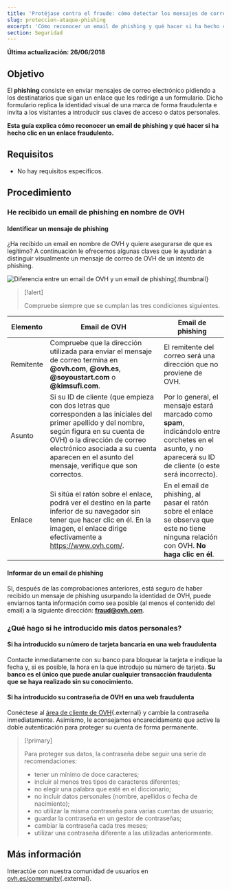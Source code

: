 ```yaml
---
title: 'Protéjase contra el fraude: cómo detectar los mensajes de correo fraudulento y el phishing'
slug: proteccion-ataque-phishing
excerpt: 'Cómo reconocer un email de phishing y qué hacer si ha hecho clic en un enlace fraudulento'
section: Seguridad
---
```


**Última actualización: 26/06/2018**

## Objetivo

El **phishing** consiste en enviar mensajes de correo electrónico pidiendo a los destinatarios que sigan un enlace que les redirige a un formulario. Dicho formulario replica la identidad visual de una marca de forma fraudulenta e invita a los visitantes a introducir sus claves de acceso o datos personales.

**Esta guía explica cómo reconocer un email de phishing y qué hacer si ha hecho clic en un enlace fraudulento.**


## Requisitos

- No hay requisitos específicos.


## Procedimiento

### He recibido un email de phishing en nombre de OVH

#### Identificar un mensaje de phishing

¿Ha recibido un email en nombre de OVH y quiere asegurarse de que es legítimo? A continuación le ofrecemos algunas claves que le ayudarán a distinguir visualmente un mensaje de correo de OVH de un intento de phishing.

![Diferencia entre un email de OVH y un email de phishing](images/phishing_email.png){.thumbnail}

> [!alert]
> 
> Compruebe siempre que se cumplan las tres condiciones siguientes.
> 

|Elemento|Email de OVH|Email de phishing|
|---|---|---|
|Remitente|Compruebe que la dirección utilizada para enviar el mensaje de correo termina en **@ovh.com**, **@ovh.es**, **@soyoustart.com** o **@kimsufi.com**.|El remitente del correo será una dirección que no proviene de OVH.|
|Asunto|Si su ID de cliente (que empieza con dos letras que corresponden a las iniciales del primer apellido y del nombre, según figura en su cuenta de OVH) o la dirección de correo electrónico asociada a su cuenta aparecen en el asunto del mensaje, verifique que son correctos.|Por lo general, el mensaje estará marcado como **spam**, indicándolo entre corchetes en el asunto, y no aparecerá su ID de cliente (o este será incorrecto).|
|Enlace|Si sitúa el ratón sobre el enlace, podrá ver el destino en la parte inferior de su navegador sin tener que hacer clic en él. En la imagen, el enlace dirige efectivamente a <https://www.ovh.com/>.|En el email de phishing, al pasar el ratón sobre el enlace se observa que este no tiene ninguna relación con OVH. **No haga clic en él**.|


#### Informar de un email de phishing

Si, después de las comprobaciones anteriores, está seguro de haber recibido un mensaje de phishing usurpando la identidad de OVH, puede enviarnos tanta información como sea posible (al menos el contenido del email) a la siguiente dirección: **<fraud@ovh.com>**.


### ¿Qué hago si he introducido mis datos personales?

#### Si ha introducido su número de tarjeta bancaria en una web fraudulenta

Contacte inmediatamente con su banco para bloquear la tarjeta e indique la fecha y, si es posible, la hora en la que introdujo su número de tarjeta. **Su banco es el único que puede anular cualquier transacción fraudulenta que se haya realizado sin su conocimiento.**


#### Si ha introducido su contraseña de OVH en una web fraudulenta

Conéctese al [área de cliente de OVH](https://www.ovh.com/auth/?action=gotomanager&){.external} y cambie la contraseña inmediatamente. Asimismo, le aconsejamos encarecidamente que active la doble autenticación para proteger su cuenta de forma permanente.

> [!primary]
>
> Para proteger sus datos, la contraseña debe seguir una serie de recomendaciones:
>
> - tener un mínimo de doce caracteres;
> - incluir al menos tres tipos de caracteres diferentes;
> - no elegir una palabra que esté en el diccionario;
> - no incluir datos personales (nombre, apellidos o fecha de nacimiento); 
> - no utilizar la misma contraseña para varias cuentas de usuario;
> - guardar la contraseña en un gestor de contraseñas;
> - cambiar la contraseña cada tres meses;
> - utilizar una contraseña diferente a las utilizadas anteriormente.
>


## Más información

Interactúe con nuestra comunidad de usuarios en [ovh.es/community](https://www.ovh.es/community/){.external}.